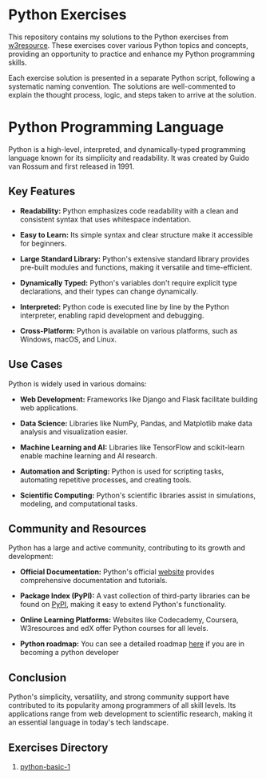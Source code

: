 # Python Exercises

This repository contains my solutions to the Python exercises from [w3resource](https://www.w3resource.com/python-exercises/). These exercises cover various Python topics and concepts, providing an opportunity to practice and enhance my Python programming skills.

Each exercise solution is presented in a separate Python script, following a systematic naming convention. The solutions are well-commented to explain the thought process, logic, and steps taken to arrive at the solution.

# Python Programming Language

Python is a high-level, interpreted, and dynamically-typed programming language known for its simplicity and readability. It was created by Guido van Rossum and first released in 1991.

## Key Features

- **Readability:** Python emphasizes code readability with a clean and consistent syntax that uses whitespace indentation.

- **Easy to Learn:** Its simple syntax and clear structure make it accessible for beginners.

- **Large Standard Library:** Python's extensive standard library provides pre-built modules and functions, making it versatile and time-efficient.

- **Dynamically Typed:** Python's variables don't require explicit type declarations, and their types can change dynamically.

- **Interpreted:** Python code is executed line by line by the Python interpreter, enabling rapid development and debugging.

- **Cross-Platform:** Python is available on various platforms, such as Windows, macOS, and Linux.

## Use Cases

Python is widely used in various domains:

- **Web Development:** Frameworks like Django and Flask facilitate building web applications.

- **Data Science:** Libraries like NumPy, Pandas, and Matplotlib make data analysis and visualization easier.

- **Machine Learning and AI:** Libraries like TensorFlow and scikit-learn enable machine learning and AI research.

- **Automation and Scripting:** Python is used for scripting tasks, automating repetitive processes, and creating tools.

- **Scientific Computing:** Python's scientific libraries assist in simulations, modeling, and computational tasks.

## Community and Resources

Python has a large and active community, contributing to its growth and development:

- **Official Documentation:** Python's official [website](https://www.python.org/) provides comprehensive documentation and tutorials.

- **Package Index (PyPI):** A vast collection of third-party libraries can be found on [PyPI](https://pypi.org/), making it easy to extend Python's functionality.

- **Online Learning Platforms:** Websites like Codecademy, Coursera, W3resources and edX offer Python courses for all levels.

- **Python roadmap:** You can see a detailed roadmap [here](https://roadmap.sh/python) if you are in becoming a python developer

## Conclusion

Python's simplicity, versatility, and strong community support have contributed to its popularity among programmers of all skill levels. Its applications range from web development to scientific research, making it an essential language in today's tech landscape.


## Exercises Directory
1. [python-basic-1](https://github.com/B-Akapo/exercises/tree/main/python-basic-1)
